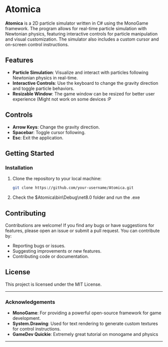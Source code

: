 # Atomica

**Atomica** is a 2D particle simulator written in C# using the MonoGame framework. The program allows for real-time particle simulation with Newtonian physics, featuring interactive controls for particle manipulation and visual customization. The simulator also includes a custom cursor and on-screen control instructions.

## Features

- **Particle Simulation**: Visualize and interact with particles following Newtonian physics in real-time.
- **Interactive Controls**: Use the keyboard to change the gravity direction and toggle particle behaviors.
- **Resizable Window**: The game window can be resized for better user experience (Might not work on some devices :P

## Controls

- **Arrow Keys**: Change the gravity direction.
- **Spacebar**: Toggle cursor following.
- **Esc**: Exit the application.

## Getting Started

### Installation

1. Clone the repository to your local machine:
   ```bash
   git clone https://github.com/your-username/Atomica.git
   ```

2. Check the $Atomica\bin\Debug\net8.0 folder and run the .exe

## Contributing

Contributions are welcome! If you find any bugs or have suggestions for features, please open an issue or submit a pull request. You can contribute by:

- Reporting bugs or issues.
- Suggesting improvements or new features.
- Contributing code or documentation.

## License

This project is licensed under the MIT License.

---

### Acknowledgements

- **MonoGame**: For providing a powerful open-source framework for game development.
- **System.Drawing**: Used for text rendering to generate custom textures for control instructions.
- **GameDev Quickie**: Extremely great tutorial on monogame and physics

---
